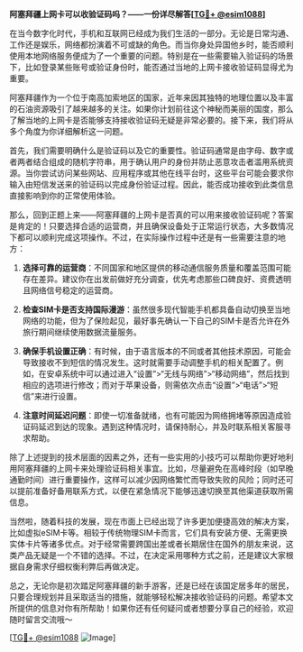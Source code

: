 **阿塞拜疆上网卡可以收验证码吗？——一份详尽解答[[TG💪+ @esim1088](https://t.me/s/esim1088)]**

在当今数字化时代，手机和互联网已经成为我们生活的一部分。无论是日常沟通、工作还是娱乐，网络都扮演着不可或缺的角色。而当你身处异国他乡时，能否顺利使用本地网络服务便成为了一个重要的问题。特别是在一些需要输入验证码的场景下，比如登录某些账号或验证身份时，能否通过当地的上网卡接收验证码显得尤为重要。

阿塞拜疆作为一个位于南高加索地区的国家，近年来因其独特的地理位置以及丰富的石油资源吸引了越来越多的关注。如果你计划前往这个神秘而美丽的国度，那么了解当地的上网卡是否能够支持接收验证码无疑是非常必要的。接下来，我们将从多个角度为你详细解析这一问题。

首先，我们需要明确什么是验证码以及它的重要性。验证码通常是由字母、数字或者两者结合组成的随机字符串，用于确认用户的身份并防止恶意攻击者滥用系统资源。当你尝试访问某些网站、应用程序或其他在线平台时，这些平台可能会要求你输入由短信发送来的验证码以完成身份验证过程。因此，能否成功接收到此类信息直接影响到你的正常使用体验。

那么，回到正题上来——阿塞拜疆的上网卡是否真的可以用来接收验证码呢？答案是肯定的！只要选择合适的运营商，并且确保设备处于正常运行状态，大多数情况下都可以顺利完成这项操作。不过，在实际操作过程中还是有一些需要注意的地方：

1. **选择可靠的运营商**：不同国家和地区提供的移动通信服务质量和覆盖范围可能存在差异。建议你在出发前做好充分调查，优先考虑那些口碑良好、资费透明且网络信号稳定的运营商。
   
2. **检查SIM卡是否支持国际漫游**：虽然很多现代智能手机都具备自动切换至当地网络的功能，但为了保险起见，最好事先确认一下自己的SIM卡是否允许在外旅行期间继续使用数据流量服务。

3. **确保手机设置正确**：有时候，由于语言版本的不同或者其他技术原因，可能会导致接收不到短信的情况发生。这时就需要手动调整手机的相关配置了。例如，在安卓系统中可以通过进入“设置”>“无线与网络”>“移动网络”，然后找到相应的选项进行修改；而对于苹果设备，则需依次点击“设置”>“电话”>“短信”来进行设置。

4. **注意时间延迟问题**：即使一切准备就绪，也有可能因为网络拥堵等原因造成验证码延迟到达的现象。遇到这种情况时，请保持耐心，并及时联系相关客服寻求帮助。

除了上述提到的技术层面的因素之外，还有一些实用的小技巧可以帮助你更好地利用阿塞拜疆的上网卡来处理验证码相关事宜。比如，尽量避免在高峰时段（如早晚通勤时间）进行重要操作，这样可以减少因网络繁忙而导致失败的风险；同时还可以提前准备好备用联系方式，以便在紧急情况下能够迅速切换至其他渠道获取所需信息。

当然啦，随着科技的发展，现在市面上已经出现了许多更加便捷高效的解决方案，比如虚拟eSIM卡等。相较于传统物理SIM卡而言，它们具有安装方便、无需更换实体卡片等诸多优点。对于经常需要跨国出差或者长期居住在国外的朋友来说，这类产品无疑是一个不错的选择。不过，在决定采用哪种方式之前，还是建议大家根据自身需求仔细权衡利弊后再做决定。

总之，无论你是初次踏足阿塞拜疆的新手游客，还是已经在该国定居多年的居民，只要合理规划并且采取适当的措施，就能够轻松解决接收验证码的问题。希望本文所提供的信息对你有所帮助！如果你还有任何疑问或者想要分享自己的经验，欢迎随时留言交流哦～ 

[[TG💪+ @esim1088](https://t.me/s/esim1088) ![Image](https://i.postimg.cc/4NQfJmqS/Snipaste-2025-05-13-00-14-12.png)]